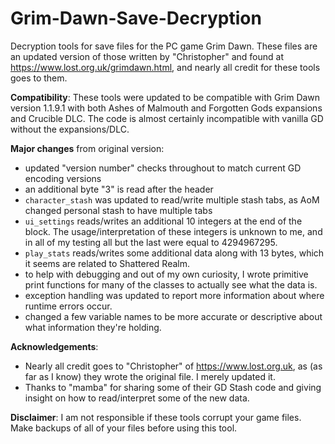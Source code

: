 # Grim-Dawn-Save-Decryption
Decryption tools for save files for the PC game Grim Dawn. These files are an updated version of those written by "Christopher" and found at https://www.lost.org.uk/grimdawn.html, and nearly all credit for these tools goes to them.

**Compatibility**: These tools were updated to be compatible with Grim Dawn version 1.1.9.1 with both Ashes of Malmouth and Forgotten Gods expansions and Crucible DLC. The code is almost certainly incompatible with vanilla GD without the expansions/DLC.

**Major changes** from original version:
* updated "version number" checks throughout to match current GD encoding versions
* an additional byte "3" is read after the header
* `character_stash` was updated to read/write multiple stash tabs, as AoM changed personal stash to have multiple tabs
* `ui_settings` reads/writes an additional 10 integers at the end of the block. The usage/interpretation of these integers is unknown to me, and in all of my testing all but the last were equal to 4294967295.
* `play_stats` reads/writes some additional data along with 13 bytes, which it seems are related to Shattered Realm.
* to help with debugging and out of my own curiosity, I wrote primitive print functions for many of the classes to actually see what the data is.
* exception handling was updated to report more information about where runtime errors occur.
* changed a few variable names to be more accurate or descriptive about what information they're holding.

**Acknowledgements**:
* Nearly all credit goes to "Christopher" of https://www.lost.org.uk, as (as far as I know) they wrote the original file. I merely updated it.
* Thanks to "mamba" for sharing some of their GD Stash code and giving insight on how to read/interpret some of the new data.

**Disclaimer**: I am not responsible if these tools corrupt your game files. Make backups of all of your files before using this tool.
